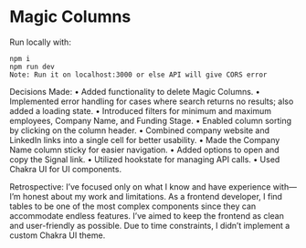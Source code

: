 # Magic Columns

Run locally with:

```
npm i
npm run dev
Note: Run it on localhost:3000 or else API will give CORS error
```

Decisions Made:
• Added functionality to delete Magic Columns.
• Implemented error handling for cases where search returns no results; also added a loading state.
• Introduced filters for minimum and maximum employees, Company Name, and Funding Stage.
• Enabled column sorting by clicking on the column header.
• Combined company website and LinkedIn links into a single cell for better usability.
• Made the Company Name column sticky for easier navigation.
• Added options to open and copy the Signal link.
• Utilized hookstate for managing API calls.
• Used Chakra UI for UI components.

Retrospective:
I’ve focused only on what I know and have experience with—I’m honest about my work and limitations. As a frontend developer, I find tables to be one of the most complex components since they can accommodate endless features. I’ve aimed to keep the frontend as clean and user-friendly as possible. Due to time constraints, I didn’t implement a custom Chakra UI theme.

